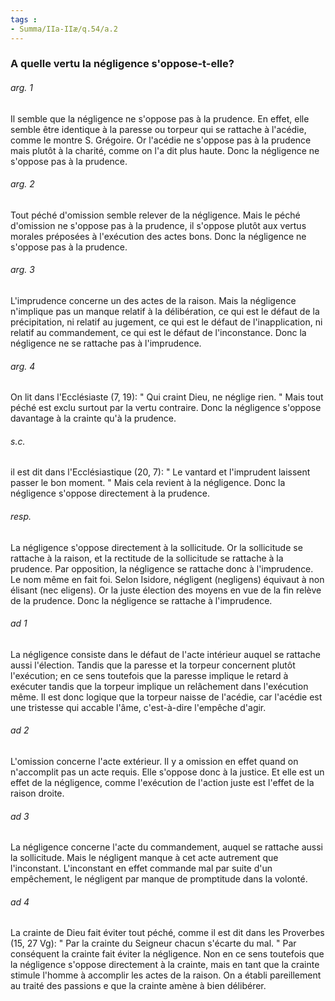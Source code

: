 ```yaml
---
tags : 
- Summa/IIa-IIæ/q.54/a.2
---
```


### A quelle vertu la négligence s'oppose-t-elle?

###### arg. 1
Il semble que la négligence ne s'oppose pas à la prudence. En effet, elle semble être identique à la paresse ou torpeur qui se rattache à l'acédie, comme le montre S. Grégoire. Or l'acédie ne s'oppose pas à la prudence mais plutôt à la charité, comme on l'a dit plus haute. Donc la négligence ne s'oppose pas à la prudence. 

###### arg. 2
Tout péché d'omission semble relever de la négligence. Mais le péché d'omission ne s'oppose pas à la prudence, il s'oppose plutôt aux vertus morales préposées à l'exécution des actes bons. Donc la négligence ne s'oppose pas à la prudence. 

###### arg. 3
L'imprudence concerne un des actes de la raison. Mais la négligence n'implique pas un manque relatif à la délibération, ce qui est le défaut de la précipitation, ni relatif au jugement, ce qui est le défaut de l'inapplication, ni relatif au commandement, ce qui est le défaut de l'inconstance. Donc la négligence ne se rattache pas à l'imprudence. 

###### arg. 4
On lit dans l'Ecclésiaste (7, 19): " Qui craint Dieu, ne néglige rien. " Mais tout péché est exclu surtout par la vertu contraire. Donc la négligence s'oppose davantage à la crainte qu'à la prudence. 

###### s.c.
il est dit dans l'Ecclésiastique (20, 7): " Le vantard et l'imprudent laissent passer le bon moment. " Mais cela revient à la négligence. Donc la négligence s'oppose directement à la prudence. 

###### resp.
La négligence s'oppose directement à la sollicitude. Or la sollicitude se rattache à la raison, et la rectitude de la sollicitude se rattache à la prudence. Par opposition, la négligence se rattache donc à l'imprudence. Le nom même en fait foi. Selon Isidore, négligent (negligens) équivaut à non élisant (nec eligens). Or la juste élection des moyens en vue de la fin relève de la prudence. Donc la négligence se rattache à l'imprudence. 

###### ad 1
La négligence consiste dans le défaut de l'acte intérieur auquel se rattache aussi l'élection. Tandis que la paresse et la torpeur concernent plutôt l'exécution; en ce sens toutefois que la paresse implique le retard à exécuter tandis que la torpeur implique un relâchement dans l'exécution même. Il est donc logique que la torpeur naisse de l'acédie, car l'acédie est une tristesse qui accable l'âme, c'est-à-dire l'empêche d'agir. 

###### ad 2
L'omission concerne l'acte extérieur. Il y a omission en effet quand on n'accomplit pas un acte requis. Elle s'oppose donc à la justice. Et elle est un effet de la négligence, comme l'exécution de l'action juste est l'effet de la raison droite. 

###### ad 3
La négligence concerne l'acte du commandement, auquel se rattache aussi la sollicitude. Mais le négligent manque à cet acte autrement que l'inconstant. L'inconstant en effet commande mal par suite d'un empêchement, le négligent par manque de promptitude dans la volonté. 

###### ad 4
La crainte de Dieu fait éviter tout péché, comme il est dit dans les Proverbes (15, 27 Vg): " Par la crainte du Seigneur chacun s'écarte du mal. " Par conséquent la crainte fait éviter la négligence. Non en ce sens toutefois que la négligence s'oppose directement à la crainte, mais en tant que la crainte stimule l'homme à accomplir les actes de la raison. On a établi pareillement au traité des passions e que la crainte amène à bien délibérer. 

